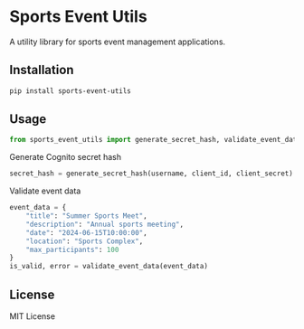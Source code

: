 # Sports Event Utils

A utility library for sports event management applications.

## Installation

```bash
pip install sports-event-utils
```

## Usage

```python
from sports_event_utils import generate_secret_hash, validate_event_data
```

Generate Cognito secret hash
```python
secret_hash = generate_secret_hash(username, client_id, client_secret)
```

Validate event data
```python
event_data = {
    "title": "Summer Sports Meet",
    "description": "Annual sports meeting",
    "date": "2024-06-15T10:00:00",
    "location": "Sports Complex",
    "max_participants": 100
}
is_valid, error = validate_event_data(event_data)
```


## License

MIT License